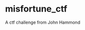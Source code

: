 # misfortune_ctf

<!--
#field
CTF

#groups
Writeups

#languages
Python

#frames and libs

-->

A ctf challenge from John Hammond
